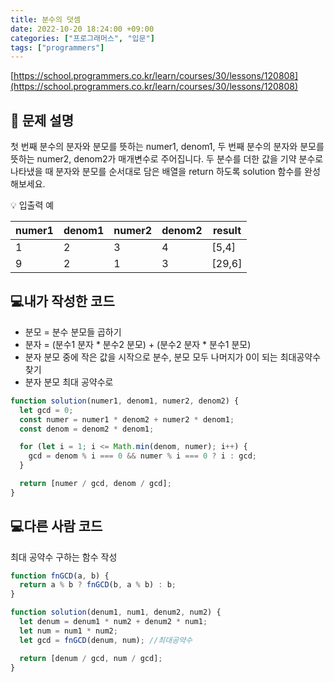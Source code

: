 ```yaml
---
title: 분수의 덧셈
date: 2022-10-20 18:24:00 +09:00
categories: ["프로그래머스", "입문"]
tags: ["programmers"]
---
```


[https://school.programmers.co.kr/learn/courses/30/lessons/120808](https://school.programmers.co.kr/learn/courses/30/lessons/120808)

## 📔 문제 설명

첫 번째 분수의 분자와 분모를 뜻하는 numer1, denom1, 두 번째 분수의 분자와 분모를 뜻하는 numer2, denom2가 매개변수로 주어집니다. 두 분수를 더한 값을 기약 분수로 나타냈을 때 분자와 분모를 순서대로 담은 배열을 return 하도록 solution 함수를 완성해보세요.

💡 입출력 예

| numer1 | denom1 | numer2 | denom2 | result |
| ------ | ------ | ------ | ------ | ------ |
| 1      | 2      | 3      | 4      | [5,4]  |
| 9      | 2      | 1      | 3      | [29,6] |

## 💻내가 작성한 코드

- 분모 = 분수 분모들 곱하기
- 분자 = (분수1 분자 \* 분수2 분모) + (분수2 분자 \* 분수1 분모)
- 분자 분모 중에 작은 값을 시작으로 분수, 분모 모두 나머지가 0이 되는 최대공약수 찾기
- 분자 분모 최대 공약수로

```js
function solution(numer1, denom1, numer2, denom2) {
  let gcd = 0;
  const numer = numer1 * denom2 + numer2 * denom1;
  const denom = denom2 * denom1;

  for (let i = 1; i <= Math.min(denom, numer); i++) {
    gcd = denom % i === 0 && numer % i === 0 ? i : gcd;
  }

  return [numer / gcd, denom / gcd];
}
```

## 💻다른 사람 코드

최대 공약수 구하는 함수 작성

```js
function fnGCD(a, b) {
  return a % b ? fnGCD(b, a % b) : b;
}

function solution(denum1, num1, denum2, num2) {
  let denum = denum1 * num2 + denum2 * num1;
  let num = num1 * num2;
  let gcd = fnGCD(denum, num); //최대공약수

  return [denum / gcd, num / gcd];
}
```
